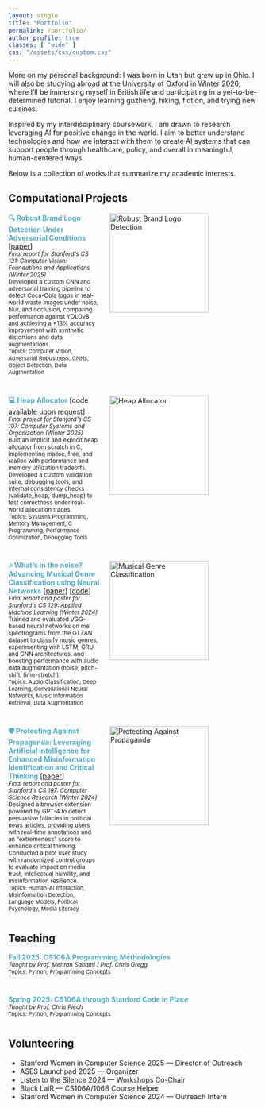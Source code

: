 ```yaml
---
layout: single
title: "Portfolio"
permalink: /portfolio/
author_profile: true
classes: [ "wide" ]
css: "/assets/css/custom.css"
---
```

<style>
/* Forcefully disable all hover effects on the avatar */
.sidebar .author__avatar a,
.sidebar .author__avatar a:visited,
.sidebar .author__avatar a:hover,
.sidebar .author__avatar a:focus,
.sidebar .author__avatar a:active,
.sidebar .author__avatar a::before,
.sidebar .author__avatar a::after,
.sidebar .author__avatar img,
.sidebar .author__avatar a img,
.sidebar .author__avatar a:hover img,
.sidebar .author__avatar a:focus img,
.sidebar .author__avatar a:active img,
.sidebar .author__avatar img:hover,
.sidebar .author__avatar img:focus,
.sidebar .author__avatar img:active {
  filter: none !important;
  opacity: 1 !important;
  background: transparent !important;
  box-shadow: none !important;
  transition: none !important;
}
</style>

<p>
  More on my personal background: I was born in Utah but grew up in Ohio. I will also be studying abroad at the University of Oxford in Winter 2026, where I’ll be immersing myself in British life and participating in a yet-to-be-determined tutorial. I enjoy learning guzheng, hiking, fiction, and trying new cuisines. 
</p>

<p>Inspired by my interdisciplinary coursework, I am drawn to research leveraging AI for positive change in the world. I aim to better understand technologies and how we interact with them to create AI systems that can support people through healthcare, policy, and overall in meaningful, human-centered ways.</p>

<p>Below is a collection of works that summarize my academic interests.</p>

<h2>Computational Projects</h2>

<!-- Project 1 -->
<div style="margin-bottom: 40px; display: flex; align-items: flex-start;">
  <!-- Text container -->
  <div style="flex: 1; padding-right: 20px;">
    <span style="color:#52ADC8"><b>🔍 Robust Brand Logo Detection Under Adversarial Conditions</b></span> [<a href="/files/CS131_Final_project (3).pdf" target="_blank">paper</a>]<br>
    <sub>
      <i>Final report for Stanford's CS 131: Computer Vision: Foundations and Applications (Winter 2025)</i><br>
      Developed a custom CNN and adversarial training pipeline to detect Coca-Cola logos in real-world waste images under noise, blur, and occlusion, comparing performance against YOLOv8 and achieving a +13% accuracy improvement with synthetic distortions and data augmentations.
    </sub><br>
    <sub style="font-size:11px">
      Topics: Computer Vision, Adversarial Robustness, CNNs, Object Detection, Data Augmentation
    </sub>
  </div>
  <!-- Image container -->
  <div style="flex: 0 0 300px;">
    <img src="/files/Screenshot 2025-03-29 at 12.56.09 PM.png" alt="Robust Brand Logo Detection" style="width: 200px; height: 200px; object-fit: contain; background-color: #fff;">
  </div>
</div>

<!-- Project 2 -->
<div style="margin-bottom: 40px; display: flex; align-items: flex-start;">
  <!-- Text container -->
  <div style="flex: 1; padding-right: 20px;">
    <span style="color:#52ADC8"><b>💻 Heap Allocator</b></span> [code available upon request]<br>
    <sub>
      <i>Final project for Stanford's CS 107: Computer Systems and Organization (Winter 2025)</i><br>
      Built an implicit and explicit heap allocator from scratch in C, implementing malloc, free, and realloc with performance and memory utilization tradeoffs. Developed a custom validation suite, debugging tools, and internal consistency checks (validate_heap, dump_heap) to test correctness under real-world allocation traces.
    </sub><br>
    <sub style="font-size:11px">
      Topics: Systems Programming, Memory Management, C Programming, Performance Optimization, Debugging Tools
    </sub>
  </div>
  <!-- Image container -->
  <div style="flex: 0 0 300px;">
    <img src="/files/Screenshot 2025-03-29 at 1.12.36 PM.png" alt="Heap Allocator" style="width: 200px; height: 200px; object-fit: contain; background-color: #fff;">
  </div>
</div>

<!-- Project 3 -->
<div style="margin-bottom: 40px; display: flex; align-items: flex-start;">
  <!-- Text container -->
  <div style="flex: 1; padding-right: 20px;">
    <span style="color:#52ADC8"><b>🎶 What’s in the noise? Advancing Musical Genre Classification using Neural Networks</b></span> [<a href="/files/CS 129 Final Writeup (2).pdf" target="_blank">paper</a>] [<a href="https://github.com/katherinewxu/129Final" target="_blank">code</a>]<br>
    <sub>
      <i>Final report and poster for Stanford's CS 129: Applied Machine Learning (Winter 2024)</i><br>
      Trained and evaluated VGG-based neural networks on mel spectrograms from the GTZAN dataset to classify music genres, experimenting with LSTM, GRU, and CNN architectures, and boosting performance with audio data augmentation (noise, pitch-shift, time-stretch).
    </sub><br>
    <sub style="font-size:11px">
      Topics: Audio Classification, Deep Learning, Convolutional Neural Networks, Music Information Retrieval, Data Augmentation
    </sub>
  </div>
  <!-- Image container -->
  <div style="flex: 0 0 300px;">
    <img src="/files/Screenshot 2025-03-29 at 1.05.04 PM.png" alt="Musical Genre Classification" style="width: 200px; height: 200px; object-fit: contain; background-color: #fff;">
  </div>
</div>

<!-- Project 4 -->
<div style="margin-bottom: 40px; display: flex; align-items: flex-start;">
  <!-- Text container -->
  <div style="flex: 1; padding-right: 20px;">
    <span style="color:#52ADC8"><b>🛡️ Protecting Against Propaganda: Leveraging Artificial Intelligence for Enhanced Misinformation Identification and Critical Thinking</b></span> [<a href="/files/CS197___Final_Draft (2).pdf" target="_blank">paper</a>]<br>
    <sub>
      <i>Final report and poster for Stanford's CS 197: Computer Science Research (Winter 2024)</i><br>
      Designed a browser extension powered by GPT-4 to detect persuasive fallacies in political news articles, providing users with real-time annotations and an “extremeness” score to enhance critical thinking. Conducted a pilot user study with randomized control groups to evaluate impact on media trust, intellectual humility, and misinformation resilience.
    </sub><br>
    <sub style="font-size:11px">
      Topics: Human-AI Interaction, Misinformation Detection, Language Models, Political Psychology, Media Literacy
    </sub>
  </div>
  <!-- Image container -->
  <div style="flex: 0 0 300px;">
    <img src="/files/Screenshot 2025-03-29 at 1.05.19 PM.png" alt="Protecting Against Propaganda" style="width: 200px; height: 200px; object-fit: contain; background-color: #fff;">
  </div>
</div>

<h2>Teaching</h2>
<div style="margin-bottom: 40px; display: flex; align-items: flex-start;">
  <!-- Text container -->
  <div style="flex: 1; padding-right: 20px;">
    <span style="color:#52ADC8"><b>Fall 2025: CS106A Programming Methodologies</b></span> <br>
    <sub>
      <i>Taught by Prof. Mehran Sahami / Prof. Chris Gregg</i><br>
    </sub>
    <sub style="font-size:11px">
      Topics: Python, Programming Concepts
    </sub>
  </div>
</div>

<div style="margin-bottom: 40px; display: flex; align-items: flex-start;">
  <!-- Text container -->
  <div style="flex: 1; padding-right: 20px;">
    <span style="color:#52ADC8"><b>Spring 2025: CS106A through Stanford Code in Place</b></span> <br>
    <sub>
      <i>Taught by Prof. Chris Piech</i><br>
    </sub>
    <sub style="font-size:11px">
      Topics: Python, Programming Concepts
    </sub>
  </div>
</div>

<h2>Volunteering</h2>
<ul>
  <li>Stanford Women in Computer Science 2025 — Director of Outreach</li>
  <li>ASES Launchpad 2025 — Organizer</li>
  <li>Listen to the Silence 2024 — Workshops Co-Chair</li>
  <li>Black LaiR — CS106A/106B Course Helper</li>
  <li>Stanford Women in Computer Science 2024 — Outreach Intern</li>
</ul>